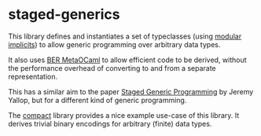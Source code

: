 # staged-generics
This library defines and instantiates a set of typeclasses 
(using [modular implicits](https://github.com/ocamllabs/ocaml-modular-implicits))
to allow generic programming over arbitrary data types.

It also uses [BER MetaOCaml](https://okmij.org/ftp/meta-programming/ber-design.pdf)
to allow efficient code to be derived, without the performance overhead of converting to and from a separate representation.

This has a similar aim to the paper [Staged Generic Programming](https://dl.acm.org/doi/pdf/10.1145/3110273) by Jeremy Yallop,
but for a different kind of generic programming.

The [compact](https://github.com/modular-implicits/compact) library provides a nice example use-case of this library.
It derives trivial binary encodings for arbitrary (finite) data types.
